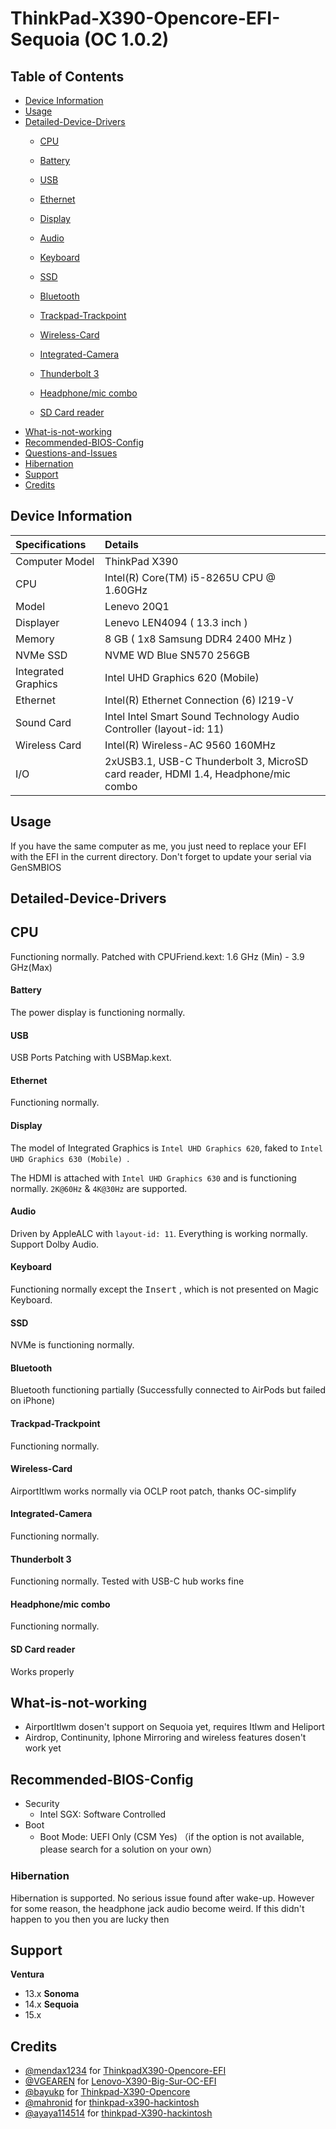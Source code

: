 # ThinkPad-X390-Opencore-EFI-Sequoia (OC 1.0.2)

## Table of Contents

- [Device Information](#device-information)
- [Usage](#usage)
- [Detailed-Device-Drivers](#detailed-device-drivers)
  - [CPU](#cpu)
  - [Battery](#battery)
  - [USB](#usb)
  - [Ethernet](#ethernet)
  - [Display](#display)
  - [Audio](#audio)
  - [Keyboard](#keyboard)
  - [SSD](#ssd)
  - [Bluetooth](#bluetooth)
  - [Trackpad-Trackpoint](#trackpad-trackpoint)
  - [Wireless-Card](#wireless-card)
  - [Integrated-Camera](#integrated-camera)
  - [Thunderbolt 3](#thunderbolt-3)
  - [Headphone/mic combo](#headphonemic-combo)   

  - [SD Card reader](#sd-card-reader)
- [What-is-not-working](#what-is-not-working)
- [Recommended-BIOS-Config](#recommended-bios-config)
- [Questions-and-Issues](#questions-and-issues)
- [Hibernation](#hibernation)
- [Support](#support)
- [Credits](#credits)

## Device Information
| Specifications | Details |
|:---|:---|
| Computer Model | ThinkPad X390 |
| CPU | Intel(R) Core(TM) i5-8265U CPU @ 1.60GHz |
| Model |  Lenevo 20Q1|
| Displayer | Lenevo LEN4094 ( 13.3 inch  ) |
| Memory | 8 GB ( 1x8 Samsung DDR4 2400 MHz ) |
| NVMe SSD | NVME WD Blue SN570 256GB |
| Integrated Graphics | Intel UHD Graphics 620 (Mobile) |
| Ethernet |  Intel(R) Ethernet Connection (6) I219-V |
| Sound Card | Intel Intel Smart Sound Technology Audio Controller (layout-id: 11) |
| Wireless Card |  Intel(R) Wireless-AC 9560 160MHz |
| I/O |  2xUSB3.1, USB-C Thunderbolt 3, MicroSD card reader, HDMI 1.4, Headphone/mic combo |


## Usage

If you have the same computer as me, you just need to replace your EFI with the EFI in the current directory. Don't forget to update your serial via GenSMBIOS

## Detailed-Device-Drivers

## CPU

Functioning normally. Patched with CPUFriend.kext: 1.6 GHz (Min) - 3.9 GHz(Max)

#### Battery

The power display is functioning normally.

#### USB

USB Ports Patching with USBMap.kext.

#### Ethernet

Functioning normally.

#### Display

The model of Integrated Graphics is `Intel UHD Graphics 620`, faked to `Intel UHD Graphics 630 (Mobile) `.

The HDMI is attached with `Intel UHD Graphics 630` and is functioning normally. `2K@60Hz` & `4K@30Hz` are supported.

#### Audio

Driven by AppleALC with `layout-id: 11`. Everything is working normally. Support Dolby Audio.

#### Keyboard

Functioning normally except the <kbd>Insert</kbd> , which is not presented on Magic Keyboard.

#### SSD

NVMe is functioning normally.

#### Bluetooth

Bluetooth functioning partially (Successfully connected to AirPods but failed on iPhone)

#### Trackpad-Trackpoint

Functioning normally.

#### Wireless-Card

AirportItlwm works normally via OCLP root patch, thanks OC-simplify

#### Integrated-Camera

Functioning normally.

#### Thunderbolt 3

Functioning normally.
Tested with USB-C hub works fine

#### Headphone/mic combo

Functioning normally.

#### SD Card reader

Works properly

## What-is-not-working

- AirportItlwm dosen't support on Sequoia yet, requires Itlwm and Heliport
- Airdrop, Continunity, Iphone Mirroring and wireless features dosen't work yet 

## Recommended-BIOS-Config

- Security
  - Intel SGX: Software Controlled
- Boot
  - Boot Mode: UEFI Only (CSM Yes) （if the option is not available, please search for a solution on your own）

### Hibernation

Hibernation is supported. No serious issue found after wake-up. However for some reason, the headphone jack audio become weird. If this didn't happen to you then you are lucky then

## Support
**Ventura**
- 13.x
**Sonoma**
- 14.x
**Sequoia**
- 15.x

## Credits
- [@mendax1234](https://github.com/mendax1234) for [ThinkpadX390-Opencore-EFI](https://github.com/mendax1234/ThinkpadX390-Opencore-EFI)
- [@VGEAREN](https://github.com/VGEAREN) for [Lenovo-X390-Big-Sur-OC-EFI](https://github.com/VGEAREN/Lenovo-X390-Big-Sur-OC-EFI)
- [@bayukp](https://github.com/bayukp) for [Thinkpad-X390-Opencore](https://github.com/bayukp/Thinkpad-X390-Opencore)
- [@mahronid](https://github.com/mahronid) for [thinkpad-x390-hackintosh](https://github.com/mahronid/thinkpad-x390-hackintosh)
- [@ayaya114514](https://github.com/ayaya114514) for [thinkpad-X390-hackintosh](https://github.com/ayaya114514/thinkpad-X390-hackintosh)
